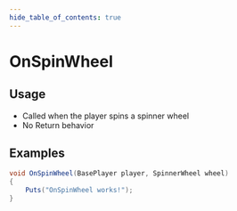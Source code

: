 ```yaml
---
hide_table_of_contents: true
---
```


# OnSpinWheel

## Usage

* Called when the player spins a spinner wheel
* No Return behavior

## Examples

```csharp title=""
void OnSpinWheel(BasePlayer player, SpinnerWheel wheel)
{
    Puts("OnSpinWheel works!");
}
```
